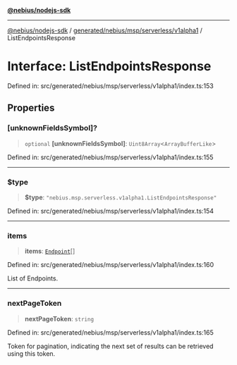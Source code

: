[**@nebius/nodejs-sdk**](../../../../../../README.md)

---

[@nebius/nodejs-sdk](../../../../../../README.md) / [generated/nebius/msp/serverless/v1alpha1](../README.md) / ListEndpointsResponse

# Interface: ListEndpointsResponse

Defined in: src/generated/nebius/msp/serverless/v1alpha1/index.ts:153

## Properties

### \[unknownFieldsSymbol\]?

> `optional` **\[unknownFieldsSymbol\]**: `Uint8Array`\<`ArrayBufferLike`\>

Defined in: src/generated/nebius/msp/serverless/v1alpha1/index.ts:155

---

### $type

> **$type**: `"nebius.msp.serverless.v1alpha1.ListEndpointsResponse"`

Defined in: src/generated/nebius/msp/serverless/v1alpha1/index.ts:154

---

### items

> **items**: [`Endpoint`](Endpoint.md)[]

Defined in: src/generated/nebius/msp/serverless/v1alpha1/index.ts:160

List of Endpoints.

---

### nextPageToken

> **nextPageToken**: `string`

Defined in: src/generated/nebius/msp/serverless/v1alpha1/index.ts:165

Token for pagination, indicating the next set of results can be retrieved using this token.
